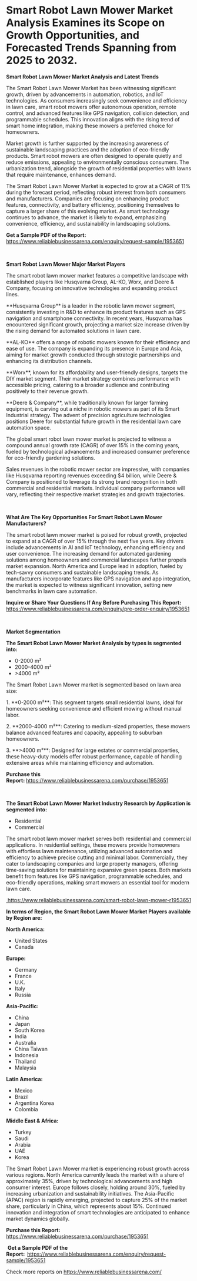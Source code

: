 <p><h1>Smart Robot Lawn Mower Market Analysis Examines its Scope on Growth Opportunities, and Forecasted Trends Spanning from 2025 to 2032.</h1></p><p><strong>Smart Robot Lawn Mower Market Analysis and Latest Trends</strong></p>
<p><p>The Smart Robot Lawn Mower Market has been witnessing significant growth, driven by advancements in automation, robotics, and IoT technologies. As consumers increasingly seek convenience and efficiency in lawn care, smart robot mowers offer autonomous operation, remote control, and advanced features like GPS navigation, collision detection, and programmable schedules. This innovation aligns with the rising trend of smart home integration, making these mowers a preferred choice for homeowners.</p><p>Market growth is further supported by the increasing awareness of sustainable landscaping practices and the adoption of eco-friendly products. Smart robot mowers are often designed to operate quietly and reduce emissions, appealing to environmentally conscious consumers. The urbanization trend, alongside the growth of residential properties with lawns that require maintenance, enhances demand.</p><p>The Smart Robot Lawn Mower Market is expected to grow at a CAGR of 11% during the forecast period, reflecting robust interest from both consumers and manufacturers. Companies are focusing on enhancing product features, connectivity, and battery efficiency, positioning themselves to capture a larger share of this evolving market. As smart technology continues to advance, the market is likely to expand, emphasizing convenience, efficiency, and sustainability in landscaping solutions.</p></p>
<p><strong>Get a Sample PDF of the Report:&nbsp;</strong> <a href="https://www.reliablebusinessarena.com/enquiry/request-sample/1953651?utm_campaign=1420&utm_medium=2&utm_source=Github&utm_content=ia&utm_term=23022025&utm_id=smart-robot-lawn-mower">https://www.reliablebusinessarena.com/enquiry/request-sample/1953651</a></p>
<p>&nbsp;</p>
<p><strong>Smart Robot Lawn Mower Major Market Players</strong></p>
<p><p>The smart robot lawn mower market features a competitive landscape with established players like Husqvarna Group, AL-KO, Worx, and Deere & Company, focusing on innovative technologies and expanding product lines. </p><p>**Husqvarna Group** is a leader in the robotic lawn mower segment, consistently investing in R&D to enhance its product features such as GPS navigation and smartphone connectivity. In recent years, Husqvarna has encountered significant growth, projecting a market size increase driven by the rising demand for automated solutions in lawn care.</p><p>**AL-KO** offers a range of robotic mowers known for their efficiency and ease of use. The company is expanding its presence in Europe and Asia, aiming for market growth conducted through strategic partnerships and enhancing its distribution channels. </p><p>**Worx**, known for its affordability and user-friendly designs, targets the DIY market segment. Their market strategy combines performance with accessible pricing, catering to a broader audience and contributing positively to their revenue growth.</p><p>**Deere & Company**, while traditionally known for larger farming equipment, is carving out a niche in robotic mowers as part of its Smart Industrial strategy. The advent of precision agriculture technologies positions Deere for substantial future growth in the residential lawn care automation space.</p><p>The global smart robot lawn mower market is projected to witness a compound annual growth rate (CAGR) of over 15% in the coming years, fueled by technological advancements and increased consumer preference for eco-friendly gardening solutions.</p><p>Sales revenues in the robotic mower sector are impressive, with companies like Husqvarna reporting revenues exceeding $4 billion, while Deere & Company is positioned to leverage its strong brand recognition in both commercial and residential markets. Individual company performance will vary, reflecting their respective market strategies and growth trajectories.</p></p>
<p>&nbsp;</p>
<p><strong>What Are The Key Opportunities For Smart Robot Lawn Mower Manufacturers?</strong></p>
<p><p>The smart robot lawn mower market is poised for robust growth, projected to expand at a CAGR of over 15% through the next five years. Key drivers include advancements in AI and IoT technology, enhancing efficiency and user convenience. The increasing demand for automated gardening solutions among homeowners and commercial landscapes further propels market expansion. North America and Europe lead in adoption, fueled by tech-savvy consumers and sustainable landscaping trends. As manufacturers incorporate features like GPS navigation and app integration, the market is expected to witness significant innovation, setting new benchmarks in lawn care automation.</p></p>
<p><strong>Inquire or Share Your Questions If Any Before Purchasing This Report:</strong> <a href="https://www.reliablebusinessarena.com/enquiry/pre-order-enquiry/1953651?utm_campaign=1420&utm_medium=2&utm_source=Github&utm_content=ia&utm_term=23022025&utm_id=smart-robot-lawn-mower">https://www.reliablebusinessarena.com/enquiry/pre-order-enquiry/1953651</a></p>
<p>&nbsp;</p>
<p><strong>Market Segmentation</strong></p>
<p><strong>The Smart Robot Lawn Mower Market Analysis by types is segmented into:</strong></p>
<p><ul><li>0-2000 m²</li><li>2000-4000 m²</li><li>>4000 m²</li></ul></p>
<p><p>The Smart Robot Lawn Mower market is segmented based on lawn area size: </p><p>1. **0-2000 m²**: This segment targets small residential lawns, ideal for homeowners seeking convenience and efficient mowing without manual labor. </p><p>2. **2000-4000 m²**: Catering to medium-sized properties, these mowers balance advanced features and capacity, appealing to suburban homeowners. </p><p>3. **>4000 m²**: Designed for large estates or commercial properties, these heavy-duty models offer robust performance, capable of handling extensive areas while maintaining efficiency and automation.</p></p>
<p><strong>Purchase this Report:&nbsp;</strong><a href="https://www.reliablebusinessarena.com/purchase/1953651?utm_campaign=1420&utm_medium=2&utm_source=Github&utm_content=ia&utm_term=23022025&utm_id=smart-robot-lawn-mower">https://www.reliablebusinessarena.com/purchase/1953651</a></p>
<p>&nbsp;</p>
<p><strong>The Smart Robot Lawn Mower Market Industry Research by Application is segmented into:</strong></p>
<p><ul><li>Residential</li><li>Commercial</li></ul></p>
<p><p>The smart robot lawn mower market serves both residential and commercial applications. In residential settings, these mowers provide homeowners with effortless lawn maintenance, utilizing advanced automation and efficiency to achieve precise cutting and minimal labor. Commercially, they cater to landscaping companies and large property managers, offering time-saving solutions for maintaining expansive green spaces. Both markets benefit from features like GPS navigation, programmable schedules, and eco-friendly operations, making smart mowers an essential tool for modern lawn care.</p></p>
<p><a href="https://www.reliablebusinessarena.com/smart-robot-lawn-mower-r1953651?utm_campaign=1420&utm_medium=2&utm_source=Github&utm_content=ia&utm_term=23022025&utm_id=smart-robot-lawn-mower">&nbsp;https://www.reliablebusinessarena.com/smart-robot-lawn-mower-r1953651</a></p>
<p><strong>In terms of Region, the Smart Robot Lawn Mower Market Players available by Region are:</strong></p>
<p>
    <p> <strong> North America: </strong>
        <ul>
            <li>United States</li>
            <li>Canada</li>
        </ul>
        </p> 
    <p> <strong> Europe: </strong>
        <ul>
            <li>Germany</li>
            <li>France</li>
            <li>U.K.</li>
            <li>Italy</li>
            <li>Russia</li>
        </ul>
        </p> 
    <p> <strong> Asia-Pacific: </strong>
        <ul>
            <li>China</li>
            <li>Japan</li>
            <li>South Korea</li>
            <li>India</li>
            <li>Australia</li>
            <li>China Taiwan</li>
            <li>Indonesia</li>
            <li>Thailand</li>
            <li>Malaysia</li>
        </ul>
        </p> 
    <p> <strong> Latin America: </strong>
        <ul>
            <li>Mexico</li>
            <li>Brazil</li>
            <li>Argentina Korea</li>
            <li>Colombia</li>
        </ul>
        </p> 
    <p> <strong> Middle East & Africa: </strong>
        <ul>
            <li>Turkey</li>
            <li>Saudi</li>
            <li>Arabia</li>
            <li>UAE</li>
            <li>Korea</li>
        </ul>
    </p>
    </p>
<p><p>The Smart Robot Lawn Mower market is experiencing robust growth across various regions. North America currently leads the market with a share of approximately 35%, driven by technological advancements and high consumer interest. Europe follows closely, holding around 30%, fueled by increasing urbanization and sustainability initiatives. The Asia-Pacific (APAC) region is rapidly emerging, projected to capture 25% of the market share, particularly in China, which represents about 15%. Continued innovation and integration of smart technologies are anticipated to enhance market dynamics globally.</p></p>
<p><strong>Purchase this Report: </strong><a href="https://www.reliablebusinessarena.com/purchase/1953651?utm_campaign=1420&utm_medium=2&utm_source=Github&utm_content=ia&utm_term=23022025&utm_id=smart-robot-lawn-mower">https://www.reliablebusinessarena.com/purchase/1953651</a></p>
<p>&nbsp;<strong>Get a Sample PDF of the Report:&nbsp;&nbsp;</strong><a href="https://www.reliablebusinessarena.com/enquiry/request-sample/1953651?utm_campaign=1420&utm_medium=2&utm_source=Github&utm_content=ia&utm_term=23022025&utm_id=smart-robot-lawn-mower">https://www.reliablebusinessarena.com/enquiry/request-sample/1953651</a></p>
<p><strong></strong></p>
<p>Check more reports on <a href="https://www.reliablebusinessarena.com/?utm_campaign=1420&utm_medium=2&utm_source=Github&utm_content=ia&utm_term=23022025&utm_id=smart-robot-lawn-mower">https://www.reliablebusinessarena.com/</a></p>